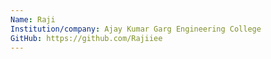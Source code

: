 ```yaml
---
Name: Raji
Institution/company: Ajay Kumar Garg Engineering College
GitHub: https://github.com/Rajiiee
---
```


